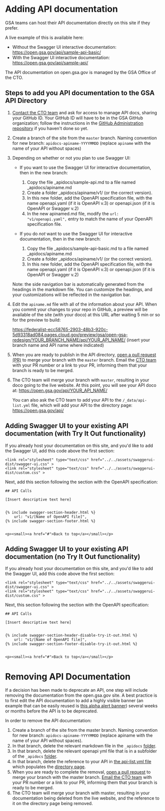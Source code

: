# Adding API documentation

GSA teams can host their API documentation directly on this site if they prefer. 

A live example of this is available here:
- Without the Swagger UI interactive documentation: https://open.gsa.gov/api/sample-api-basic/
- With the Swagger UI interactive documentation: https://open.gsa.gov/api/sample-api/

The API documentation on open.gsa.gov is managed by the GSA Office of the CTO.

## Steps to add you API documentation to the GSA API Directory

1. [Contact the CTO team](mailto:cto@gsa.gov) and ask for access to manage API docs, sharing your GitHub ID. Your GitHub ID will have to be in the GSA GitHub organization; follow the instructions in the [GitHub Administration repository](https://github.com/GSA/GitHub-Administration) if you haven't done so yet.

2. Create a branch of the site from the `master` branch. Naming convention for new branch: `apidocs-apiname-YYYYMMDD` (replace `apiname` with the name of your API without spaces)

3. Depending on whether or not you plan to use Swagger UI:

    * If you want to use the Swagger UI for interactive documentation, then in the new branch:

        1. Copy the file _apidocs/sample-api.md to a file named _apidocs/apiname.md 
        2. Create a folder _apidocs/apiname/v1/ (or the correct version).
        3. In this new folder, add the OpenAPI specification file, with the name openapi.yaml (if it is OpenAPI v.3) or openapi.json (if it is OpenAPI or Swagger v.2)
        4. In the new apinamed.md file, modify the `url: "v1/openapi.yaml",` entry to match the name of your OpenAPI specification file.

    * If you do _not_ want to use the Swagger UI for interactive documentation, then in the new branch:

        1. Copy the file _apidocs/sample-api-basic.md to a file named _apidocs/apiname.md 
        2. Create a folder _apidocs/apiname/v1/ (or the correct version).
        3. In this new folder, add the OpenAPI specification file, with the name openapi.yaml (if it is OpenAPI v.3) or openapi.json (if it is OpenAPI or Swagger v.2)
 
    Note: the side navigation bar is automatically generated from the headings in the markdown file. You can customize the headings, and your customizations will be reflected in the navigation bar.

4. Edit the `apiname.md` file with all of the information about your API. When you commit your changes to your repo in GitHub, a preview will be available of the site (with your doco) at this URL after waiting 5 min or so for the preview to build:

    https://federalist-ecc58765-2903-48b3-920c-5d93318ad084.pages.cloud.gov/preview/gsa/open-gsa-redesign/YOUR_BRANCH_NAME/api/YOUR_API_NAME/ (insert your branch name and API name where indicated)

5. When you are ready to publish in the API directory, [open a pull request (PR)](https://github.com/GSA/open-gsa-redesign/pulls) to merge your branch with the `master` branch. Email the [CTO team](mailto:cto@gsa.gov) with your PR number or a link to your PR, informing them that your branch is ready to be merged.

6. The CTO team will merge your branch with `master`, resulting in your doco going to the live website. At this point, you will see your API doco at: https://open.gsa.gov/api/YOUR_API_NAME/

    You can also ask the CTO team to add your API to the `/_data/api-list.yml` file, which will add your API to the directory page: https://open.gsa.gov/api/

## Adding Swagger UI to your existing API documentation (with Try It Out functionality)

If you already host your documentation on this site, and you'd like to add the Swagger UI, add this code above the first section:

```
<link rel="stylesheet" type="text/css" href="../../assets/swaggerui-dist/swagger-ui.css" >
<link rel="stylesheet" type="text/css" href="../../assets/swaggerui-dist/custom.css" >
```

Next, add this section following the section with the OpenAPI specification:

```
## API Calls

[Insert descriptive text here]


{% include swagger-section-header.html %}
    url: "v1/[Name of OpenAPI file]", 
{% include swagger-section-footer.html %}


<p><small><a href="#">Back to top</a></small></p>
```

## Adding Swagger UI to your existing API documentation (no Try It Out functionality)

If you already host your documentation on this site, and you'd like to add the Swagger UI, add this code above the first section:

```
<link rel="stylesheet" type="text/css" href="../../assets/swaggerui-dist/swagger-ui.css" >
<link rel="stylesheet" type="text/css" href="../../assets/swaggerui-dist/custom.css" >
```

Next, this section following the section with the OpenAPI specification:

```
## API Calls

[Insert descriptive text here]


{% include swagger-section-header-disable-try-it-out.html %}
    url: "v1/[Name of OpenAPI file]", 
{% include swagger-section-footer-disable-try-it-out.html %}


<p><small><a href="#">Back to top</a></small></p>
```

# Removing API Documentation

If a decision has been made to deprecate an API, one step will include removing the documentation from the open.gsa.gov site.  A best practice is to first edit the API documentation to add a highly visible banner (an example that can be easily reused is [this alpha alert banner](https://raw.githubusercontent.com/GSA/open-gsa-redesign/master/_apidocs/dap.md)) several weeks or months before the API is to be deprecated.  

In order to remove the API documentation: 

1. Create a branch of the site from the master branch. Naming convention for new branch: `apidocs-apiname-YYYYMMDD` (replace apiname with the name of your API without spaces). 
2. In that branch, delete the relevant markdown file in the `_apidocs` [folder](https://github.com/GSA/open-gsa-redesign/tree/master/_apidocs).
3. In that branch, delete the relevant openapi yml file that is in a subfolder of the `_apidocs` [folder](https://github.com/GSA/open-gsa-redesign/tree/master/_apidocs).
4. In that branch, delete the reference to your API in [the api-list.yml file](https://github.com/GSA/open-gsa-redesign/blob/master/_data/api-list.yml) which populates the [directory page](https://open.gsa.gov/api/).
5. When you are ready to complete the removal, [open a pull request](https://github.com/GSA/open-gsa-redesign/pulls) to merge your branch with the master branch. [Email the CTO team](mailto:cto@gsa.gov) with your PR number or a link to your PR, informing them that your branch is ready to be merged.
6. The CTO team will merge your branch with master, resulting in your documentation being deleted from the live website, and the reference to it on the directory page being removed.  
